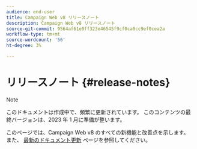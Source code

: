 ```yaml
---
audience: end-user
title: Campaign Web v8 リリースノート
description: Campaign Web v8 リリースノート
source-git-commit: 9564af61e0ff323e46545f9cf0ca0cc9ef0cea2a
workflow-type: tm+mt
source-wordcount: '56'
ht-degree: 3%

---
```


# リリースノート {#release-notes}

>[!NOTE]
>
>このドキュメントは作成中で、頻繁に更新されています。 このコンテンツの最終バージョンは、2023 年 1 月に準備が整います。

このページでは、Campaign Web v8 のすべての新機能と改善点を示します。 また、 [最新のドキュメント更新](documentation-updates.md) ページを参照してください。

